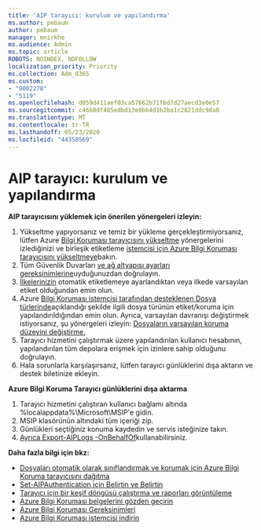 ```yaml
---
title: 'AIP tarayıcı: kurulum ve yapılandırma'
ms.author: pebaum
author: pebaum
manager: mnirkhe
ms.audience: Admin
ms.topic: article
ROBOTS: NOINDEX, NOFOLLOW
localization_priority: Priority
ms.collection: Adm_O365
ms.custom:
- "9002278"
- "5119"
ms.openlocfilehash: d059d411aef03ca57662b71fbd7d27aecd3e0e57
ms.sourcegitcommit: c46b8df485edbd13e8bb4d1b2ba1c2821ddc9da0
ms.translationtype: MT
ms.contentlocale: tr-TR
ms.lasthandoff: 05/23/2020
ms.locfileid: "44358569"
---
```

# <a name="aip-scanner-installation-and-configuration"></a>AIP tarayıcı: kurulum ve yapılandırma

**AIP tarayıcısını yüklemek için önerilen yönergeleri izleyin:**

1. Yükseltme yapıyorsanız ve temiz bir yükleme gerçekleştirmiyorsanız, lütfen Azure [Bilgi Koruması tarayıcısını yükseltme](https://docs.microsoft.com/azure/information-protection/rms-client/client-admin-guide#upgrading-the-azure-information-protection-scanner) yönergelerini izlediğinizi ve birleşik etiketleme [istemcisi için Azure Bilgi Koruması tarayıcısını yükseltmeye](https://docs.microsoft.com/azure/information-protection/rms-client/clientv2-admin-guide#upgrading-the-azure-information-protection-scanner)bakın.
2. Tüm Güvenlik Duvarları [ve ağ altyapısı ayarları gereksinimlerine](https://docs.microsoft.com/azure/information-protection/requirements#firewalls-and-network-infrastructure)uyduğunuzdan doğrulayın.
3. [İlkelerinizin](https://docs.microsoft.com/azure/information-protection/configure-policy) otomatik etiketlemeye ayarlandıktan veya ilkede varsayılan etiket olduğundan emin olun.
4. Azure [Bilgi Koruması istemcisi tarafından desteklenen Dosya türlerinde](https://docs.microsoft.com/azure/information-protection/rms-client/client-admin-guide-file-types#supported-file-types-for-classification-and-protection)açıklandığı şekilde ilgili dosya türünün etiket/koruma için yapılandırıldığından emin olun. Ayrıca, varsayılan davranışı değiştirmek istiyorsanız, şu yönergeleri izleyin: [Dosyaların varsayılan koruma düzeyini değiştirme.](https://docs.microsoft.com/azure/information-protection/rms-client/client-admin-guide-file-types#changing-the-default-protection-level-of-files)
5. Tarayıcı hizmetini çalıştırmak üzere yapılandırılan kullanıcı hesabının, yapılandırılan tüm depolara erişmek için izinlere sahip olduğunu doğrulayın.
6. Hala sorunlarla karşılaşırsanız, lütfen tarayıcı günlüklerini dışa aktarın ve destek biletinize ekleyin.

**Azure Bilgi Koruma Tarayıcı günlüklerini dışa aktarma**

1. Tarayıcı hizmetini çalıştıran kullanıcı bağlamı altında %localappdata%\Microsoft\MSIP'e gidin.
2. MSIP klasörünün altındaki tüm içeriği zip.
3. Günlükleri seçtiğiniz konuma kaydedin ve servis isteğinize takın.
4. [Ayrıca Export-AIPLogs -OnBehalfOf](https://docs.microsoft.com/powershell/module/azureinformationprotection/export-aiplogs?view=azureipps)kullanabilirsiniz.

**Daha fazla bilgi için bkz:**
- [Dosyaları otomatik olarak sınıflandırmak ve korumak için Azure Bilgi Koruma tarayıcısını dağıtma](https://docs.microsoft.com/azure/information-protection/deploy-aip-scanner)
- [Set-AIPAuthentication için Belirtin ve Belirtin](https://docs.microsoft.com/azure/information-protection/rms-client/client-admin-guide-powershell#specify-and-use-the-token-parameter-for-set-aipauthentication)
- [Tarayıcı için bir keşif döngüsü çalıştırma ve raporları görüntüleme](https://docs.microsoft.com/azure/information-protection/deploy-aip-scanner#run-a-discovery-cycle-and-view-reports-for-the-scanner)
- [Azure Bilgi Koruması belgelerini gözden geçirin](https://docs.microsoft.com/azure/information-protection/what-is-information-protection)
- [Azure Bilgi Koruması Gereksinimleri](https://docs.microsoft.com/azure/information-protection/get-started/requirements)
- [Azure Bilgi Koruması istemcisi indirin](https://www.microsoft.com/download/details.aspx?id=53018)
